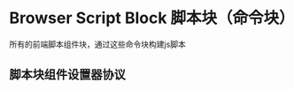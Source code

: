 <script setup>
</script>

# Browser Script Block 脚本块（命令块）
所有的前端脚本组件块，通过这些命令块构建js脚本

## 脚本块组件设置器协议

<BrowserBlocks/>


